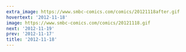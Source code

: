 ```yaml
---
extra_image: https://www.smbc-comics.com/comics/20121118after.gif
hovertext: '2012-11-18'
image: https://www.smbc-comics.com/comics/20121118.gif
next: '2012-11-19'
prev: '2012-11-17'
title: '2012-11-18'
---
```

